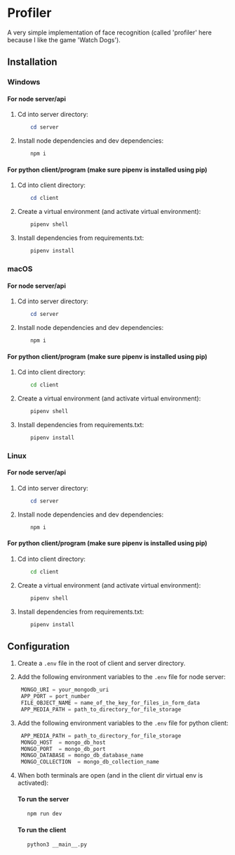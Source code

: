# Profiler

A very simple implementation of face recognition (called 'profiler' here because I like the game 'Watch Dogs').

## Installation

### Windows

#### For node server/api

1. Cd into server directory:
   ```powershell
       cd server
   ```
2. Install node dependencies and dev dependencies:
   ```powershell
       npm i
   ```

#### For python client/program (make sure pipenv is installed using pip)

1. Cd into client directory:
   ```powershell
       cd client
   ```
2. Create a virtual environment (and activate virtual environment):
   ```powershell
       pipenv shell
   ```
3. Install dependencies from requirements.txt:
   ```powershell
       pipenv install
   ```

### macOS

#### For node server/api

1. Cd into server directory:
   ```powershell
       cd server
   ```
2. Install node dependencies and dev dependencies:

   ```powershell
       npm i
   ```

#### For python client/program (make sure pipenv is installed using pip)

1. Cd into client directory:
   ```sh
       cd client
   ```
2. Create a virtual environment (and activate virtual environment):
   ```sh
       pipenv shell
   ```
3. Install dependencies from requirements.txt:
   ```sh
       pipenv install
   ```

### Linux

#### For node server/api

1. Cd into server directory:
   ```powershell
       cd server
   ```
2. Install node dependencies and dev dependencies:

   ```powershell
       npm i
   ```

#### For python client/program (make sure pipenv is installed using pip)

1. Cd into client directory:
   ```sh
       cd client
   ```
2. Create a virtual environment (and activate virtual environment):
   ```sh
       pipenv shell
   ```
3. Install dependencies from requirements.txt:
   ```sh
       pipenv install
   ```

## Configuration

1. Create a `.env` file in the root of client and server directory.

2. Add the following environment variables to the `.env` file for node server:

   ```python
    MONGO_URI = your_mongodb_uri
    APP_PORT = port_number
    FILE_OBJECT_NAME = name_of_the_key_for_files_in_form_data
    APP_MEDIA_PATH = path_to_directory_for_file_storage
   ```

3. Add the following environment variables to the `.env` file for python client:

   ```python
    APP_MEDIA_PATH = path_to_directory_for_file_storage
    MONGO_HOST  = mongo_db_host
    MONGO_PORT  = mongo_db_port
    MONGO_DATABASE = mongo_db_database_name
    MONGO_COLLECTION  = mongo_db_collection_name
   ```

4. When both terminals are open (and in the client dir virtual env is activated):

   #### To run the server

   ```sh
      npm run dev
   ```

   #### To run the client

   ```sh
      python3 __main__.py
   ```
